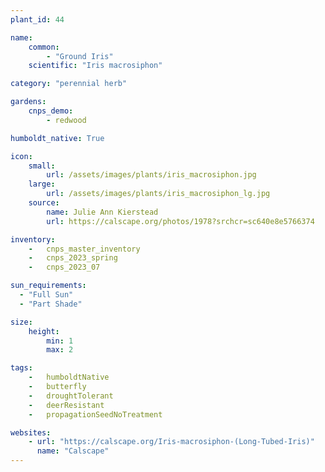 ```yaml
---
plant_id: 44

name: 
    common: 
        - "Ground Iris"  
    scientific: "Iris macrosiphon"  

category: "perennial herb"

gardens: 
    cnps_demo:
        - redwood

humboldt_native: True

icon: 
    small: 
        url: /assets/images/plants/iris_macrosiphon.jpg 
    large: 
        url: /assets/images/plants/iris_macrosiphon_lg.jpg 
    source: 
        name: Julie Ann Kierstead 
        url: https://calscape.org/photos/1978?srchcr=sc640e8e5766374

inventory: 
    -   cnps_master_inventory
    -   cnps_2023_spring
    -   cnps_2023_07 

sun_requirements:
  - "Full Sun"
  - "Part Shade"

size:
    height: 
        min: 1
        max: 2

tags:  
    -   humboldtNative
    -   butterfly
    -   droughtTolerant
    -   deerResistant
    -   propagationSeedNoTreatment

websites: 
    - url: "https://calscape.org/Iris-macrosiphon-(Long-Tubed-Iris)"
      name: "Calscape"
---
```

